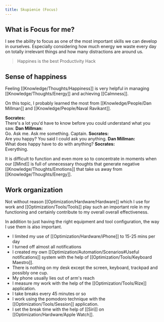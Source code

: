```yaml
---
title: Skupienie (Focus)
---
```


## What is Focus for me?
I see the ability to focus as one of the most important skills we can develop in ourselves. Especially considering how much energy we waste every day on totally irrelevant things and how many distractions are around us.

> Happines is the best Productivity Hack

## Sense of happiness
Feeling [[Knowledge/Thoughts/Happiness]] is very helpful in managing [[Knowledge/Thoughts/Energy]] and achieving [[Calmness]].

On this topic, I probably learned the most from [[Knowledge/People/Dan Millman]] and [[Knowledge/People/Naval Ravikant]].

> 
**Socrates:**  
There's a lot you'd have to know before you could understand what you saw.
**Dan Millman:**  
Go. Ask me. Ask me something. Captain.
**Socrates:**  
Are you happy? You said I could ask you anything.
**Dan Millman:**  
What does happy have to do with anything?
**Socrates:**  
Everything.
>

It is difficult to function and even more so to concentrate in moments when our [[Mind]] is full of unnecessary thoughts that generate negative [[Knowledge/Thoughts/Emotions]] that take us away from [[Knowledge/Thoughts/Energy]].

## Work organization
Not without reason [[Optimization/Hardware/Hardware]] which I use for work and [[Optimization/Tools/Tools]] play such an important role in my functioning and certainly contribute to my overall overall effectiveness.

In addition to just having the right equipment and tool configuration, the way I use them is also important.
- I limited my use of [[Optimization/Hardware/iPhone]] to 15-25 mins per day
- I turned off almost all notifications
- I created my own [[Optimization/Automation/Scenarios#Useful notifications]] system with the help of [[Optimization/Tools/Keyboard Maestro]].
- There is nothing on my desk except the screen, keyboard, trackpad and possibly one cup.
- My phone usually lies out of arm's reach
- I measure my work with the help of the [[Optimization/Tools/Rize]] application.
- I take breaks every 45 minutes or so
- I work using the pomodoro technique with the [[Optimization/Tools/Session]] application.
- I set the break time with the help of [[Siri]] on [[Optimization/Hardware/Apple Watch]].



